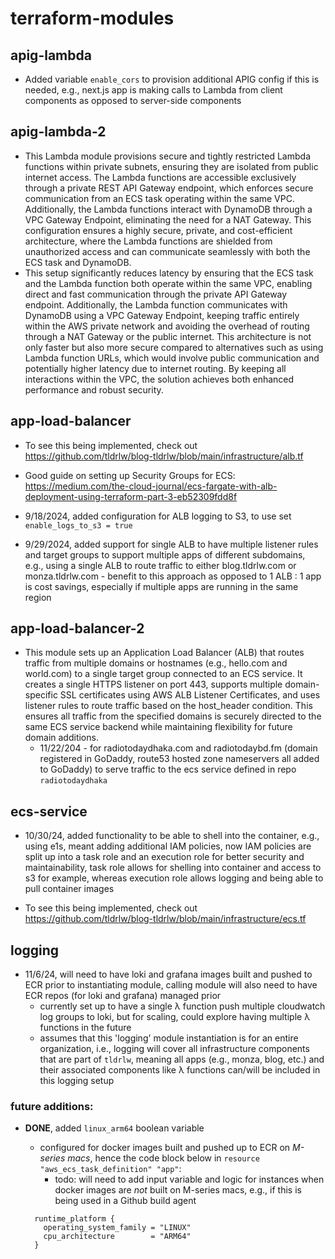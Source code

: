 # terraform-modules

## apig-lambda

- Added variable `enable_cors` to provision additional APIG config if this is needed, e.g., next.js app is making calls to Lambda from client components as opposed to server-side components

## apig-lambda-2

- This Lambda module provisions secure and tightly restricted Lambda functions within private subnets, ensuring they are isolated from public internet access. The Lambda functions are accessible exclusively through a private REST API Gateway endpoint, which enforces secure communication from an ECS task operating within the same VPC. Additionally, the Lambda functions interact with DynamoDB through a VPC Gateway Endpoint, eliminating the need for a NAT Gateway. This configuration ensures a highly secure, private, and cost-efficient architecture, where the Lambda functions are shielded from unauthorized access and can communicate seamlessly with both the ECS task and DynamoDB.
- This setup significantly reduces latency by ensuring that the ECS task and the Lambda function both operate within the same VPC, enabling direct and fast communication through the private API Gateway endpoint. Additionally, the Lambda function communicates with DynamoDB using a VPC Gateway Endpoint, keeping traffic entirely within the AWS private network and avoiding the overhead of routing through a NAT Gateway or the public internet. This architecture is not only faster but also more secure compared to alternatives such as using Lambda function URLs, which would involve public communication and potentially higher latency due to internet routing. By keeping all interactions within the VPC, the solution achieves both enhanced performance and robust security.

## app-load-balancer

- To see this being implemented, check out https://github.com/tldrlw/blog-tldrlw/blob/main/infrastructure/alb.tf

- Good guide on setting up Security Groups for ECS: https://medium.com/the-cloud-journal/ecs-fargate-with-alb-deployment-using-terraform-part-3-eb52309fdd8f

- 9/18/2024, added configuration for ALB logging to S3, to use set `enable_logs_to_s3 = true`

- 9/29/2024, added support for single ALB to have multiple listener rules and target groups to support multiple apps of different subdomains, e.g., using a single ALB to route traffic to either blog.tldrlw.com or monza.tldrlw.com - benefit to this approach as opposed to 1 ALB : 1 app is cost savings, especially if multiple apps are running in the same region

## app-load-balancer-2

- This module sets up an Application Load Balancer (ALB) that routes traffic from multiple domains or hostnames (e.g., hello.com and world.com) to a single target group connected to an ECS service. It creates a single HTTPS listener on port 443, supports multiple domain-specific SSL certificates using AWS ALB Listener Certificates, and uses listener rules to route traffic based on the host_header condition. This ensures all traffic from the specified domains is securely directed to the same ECS service backend while maintaining flexibility for future domain additions.
  - 11/22/204 - for radiotodaydhaka.com and radiotodaybd.fm (domain registered in GoDaddy, route53 hosted zone nameservers all added to GoDaddy) to serve traffic to the ecs service defined in repo `radiotodaydhaka`

## ecs-service

- 10/30/24, added functionality to be able to shell into the container, e.g., using e1s, meant adding additional IAM policies, now IAM policies are split up into a task role and an execution role for better security and maintainability, task role allows for shelling into container and access to s3 for example, whereas execution role allows logging and being able to pull container images

- To see this being implemented, check out https://github.com/tldrlw/blog-tldrlw/blob/main/infrastructure/ecs.tf

## logging

- 11/6/24, will need to have loki and grafana images built and pushed to ECR prior to instantiating module, calling module will also need to have ECR repos (for loki and grafana) managed prior
  - currently set up to have a single λ function push multiple cloudwatch log groups to loki, but for scaling, could explore having multiple λ functions in the future
  - assumes that this 'logging' module instantiation is for an entire organization, i.e., logging will cover all infrastructure components that are part of `tldrlw`, meaning all apps (e.g., monza, blog, etc.) and their associated components like λ functions can/will be included in this logging setup

### future additions:

- **DONE**, added `linux_arm64` boolean variable

  - configured for docker images built and pushed up to ECR on _M-series macs_, hence the code block below in `resource "aws_ecs_task_definition" "app"`:
    - todo: will need to add input variable and logic for instances when docker images are _not_ built on M-series macs, e.g., if this is being used in a Github build agent

  ```
    runtime_platform {
      operating_system_family = "LINUX"
      cpu_architecture        = "ARM64"
    }
  ```
